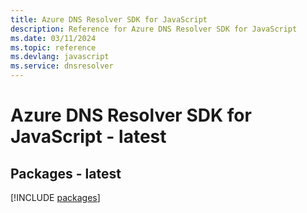 ```yaml
---
title: Azure DNS Resolver SDK for JavaScript
description: Reference for Azure DNS Resolver SDK for JavaScript
ms.date: 03/11/2024
ms.topic: reference
ms.devlang: javascript
ms.service: dnsresolver
---
```

# Azure DNS Resolver SDK for JavaScript - latest
## Packages - latest
[!INCLUDE [packages](dns-resolver-index.md)]